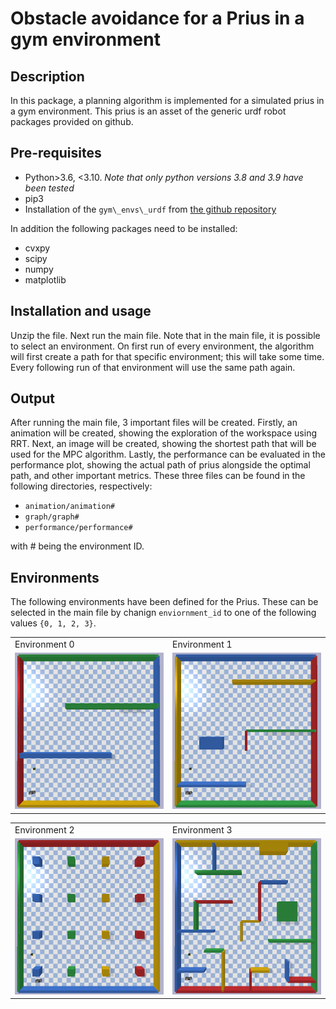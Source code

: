 # Obstacle avoidance for a Prius in a gym environment

## Description
In this package, a planning algorithm is implemented for a simulated prius in a gym environment. This prius is an asset of the generic urdf robot packages provided on github.

## Pre-requisites
- Python>3.6, <3.10. *Note that only python versions 3.8 and 3.9 have been tested*
- pip3 
- Installation of the `gym\_envs\_urdf` from [the github repository](https://github.com/maxspahn/gym_envs_urdf)

In addition the following packages need to be installed:
- cvxpy
- scipy
- numpy
- matplotlib

## Installation and usage
Unzip the file. Next run the main file. Note that in the main file, it is possible to select an environment.
On first run of every environment, the algorithm will first create a path for that specific environment; this will take some time. Every following run of that environment will use the same path again.

## Output
After running the main file, 3 important files will be created. Firstly, an animation will be created, showing the exploration of the workspace using RRT. Next, an image will be created, showing the shortest path that will be used for the MPC algorithm. Lastly, the performance can be evaluated in the performance plot, showing the actual path of prius alongside the optimal path, and other important metrics.
These three files can be found in the following directories, respectively:
- `animation/animation#`
- `graph/graph#`
- `performance/performance#`

with # being the environment ID.

## Environments
The following environments have been defined for the Prius. These can be selected in the main file by chanign `enviornment_id` to one of the following values `{0, 1, 2, 3}`. 
<table>
 <tr>
  <td> Environment 0 </td>
  <td> Environment 1 </td>
 </tr>
 <tr>
  <td> <img src = Environment0.png width="250" height="250"/> </td>
  <td> <img src = Environment1.png width="250" height="250"/> </td>  

</table>

<table>
 <tr>
  <td> Environment 2 </td>
  <td> Environment 3 </td>
 </tr>
 <tr>
  <td> <img src = Environment2.png width="250" height="250"/> </td>
  <td> <img src=Environment3.png width="250" height="250"/> </td>
 </tr>
</table>
